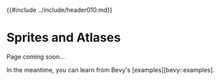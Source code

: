 {{#include ../include/header010.md}}

# Sprites and Atlases

Page coming soon…

In the meantime, you can learn from Bevy's [examples][bevy::examples].
